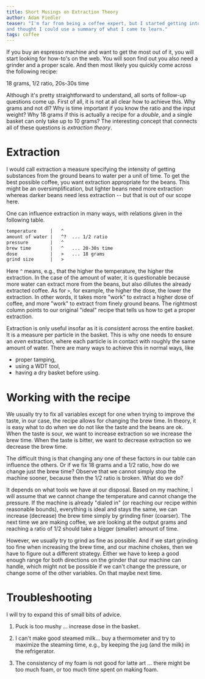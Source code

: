 ```yaml
---
title: Short Musings on Extraction Theory
author: Adam Fiedler
teaser: "I'm far from being a coffee expert, but I started getting into coffee a bit
and thought I could use a summary of what I came to learn."
tags: coffee
---
```


If you buy an espresso machine and want to get the most out of it, you will start
looking for how-to's on the web. You will soon find out you also need a grinder
and a proper scale. And then most likely you quickly come across the following recipe:

18 grams, 1/2 ratio, 20s-30s time

Although it's pretty straightforward to understand, all sorts of follow-up questions come up.
First of all, it is not at all clear how to achieve this.
Why grams and not dl?
Why is time important if you know the ratio and the input weight?
Why 18 grams if this is actually a recipe for a *double*, and a single basket can only take up to 10 grams?
The interesting concept that connects all of these questions is *extraction theory*.

# Extraction

I would call extraction a measure specifying the intensity of getting
substances from the ground beans to water per a unit of time.
To get the best possible coffee, you want extraction appropriate for the beans.
This might be an oversimplification, but lighter beans need more extraction whereas
darker beans need less extraction -- but that is out of our scope here.

One can influence extraction in many ways, with relations given in the following table.
```html
temperature     |   ^
amount of water |   ^?  ... 1/2 ratio
pressure        |   ^
brew time       |   ^   ... 20-30s time
dose            |   >   ... 18 grams
grind size      |   >
```

Here `^` means, e.g., that the higher the temperature, the higher the extraction.
In the case of the amount of water, it is questionable because more water can extract more from the beans, but also dillutes the already extracted coffee.
As for `>`, for example, the higher the dose, the lower the extraction.
In other words, it takes more "work" to extract a higher dose of coffee, and more "work" to extract from finely ground beans.
The rightmost column points to our original "ideal" recipe that tells us how to get a proper extraction.

Extraction is only useful insofar as it is *consistent* across the entire basket.
It is a measure per particle in the basket.
This is why one needs to ensure an *even* extraction, where each particle is in contact with roughly the same amount of water.
There are many ways to achieve this in normal ways, like

* proper tamping,
* using a WDT tool,
* having a dry basket before using.

# Working with the recipe

We usually try to fix all variables except for one when trying to improve the taste, in our case, the recipe allows for changing the brew time.
In theory, it is easy what to do when we do not like the taste and the beans are ok.
When the taste is sour, we want to increase extraction so we increase the brew time.
When the taste is bitter, we want to decrease extraction so we decrease the brew time.

The difficult thing is that changing any one of these factors in our table can influence the others.
Or if we fix 18 grams and a 1/2 ratio, how do we change just the brew time?
Observe that we cannot simply stop the machine sooner, because then the 1/2 ratio is broken.
What do we do?

It depends on what tools we have at our disposal.
Based on my machine, I will assume that we cannot change the temperature and cannot change the pressure.
If the machine is already "dialed in" (or reaching our recipe within reasonable bounds), everything is ideal and stays the same, we can increase (decrease) the brew time simply by grinding finer (coarser).
The next time we are making coffee, we are looking at the output grams and reaching a ratio of 1/2 should take a bigger (smaller) amount of time.

However, we usually try to grind as fine as possible.
And if we start grinding too fine when increasing the brew time, and our machine chokes, then we have to figure out a different strategy.
Either we have to keep a good enough range for both directions on the grinder that our machine can handle, which might not be possible if we can't change the pressure, or change some of the other variables.
On that maybe next time.

# Troubleshooting

I will try to expand this of small bits of advice.

1. Puck is too mushy ... increase dose in the basket.

2. I can't make good steamed milk... buy a thermometer and try to maximize the steaming time, e.g., by keeping the jug (and the milk) in the refrigerator.

3. The consistency of my foam is not good for latte art ... there might be too much foam, or too much time spent on making foam.
